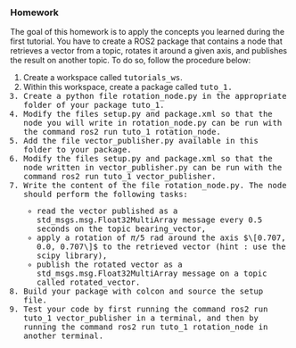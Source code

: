 ### Homework
The goal of this homework is to apply the concepts you learned during the first tutorial. You have to create a ROS2 package that contains a node that retrieves a vector from a topic, rotates it around a given axis, and publishes the result on another topic. To do so, follow the procedure below:
  1. Create a workspace called <tt>tutorials_ws</tt>.
  2. Within this workspace, create a package called <tt>tuto_1<tt>.
  3. Create a python file <tt>rotation_node.py<tt> in the appropriate folder of your package <tt>tuto_1<tt>.
  4. Modify the files <tt>setup.py<tt> and <tt>package.xml<tt> so that the node you will write in <tt>rotation_node.py<tt> can be run with the command <tt>ros2 run tuto_1 rotation_node<tt>.
  5. Add the file <tt>vector_publisher.py<tt> available in this folder to your package.
  6. Modify the files <tt>setup.py<tt> and <tt>package.xml<tt> so that the node written in <tt>vector_publisher.py<tt> can be run with the command <tt>ros2 run tuto_1 vector_publisher<tt>.
  7. Write the content of the file <tt>rotation_node.py<tt>. The node should perform the following tasks:
        * read the vector published as a <tt>std_msgs.msg.Float32MultiArray<tt> message every 0.5 seconds on the topic <tt>bearing_vector<tt>,
        * apply a rotation of $\pi/5$ rad around the axis $\[0.707, 0.0, 0.707\]$ to the retrieved vector (hint : use the scipy library),
        * publish the rotated vector as a <tt>std_msgs.msg.Float32MultiArray<tt> message on a topic called <tt>rotated_vector<tt>.
  8. Build your package with colcon and source the setup file.
  9. Test your code by first running the command <tt>ros2 run tuto_1 vector_publisher<tt> in a terminal, and then by running the command <tt>ros2 run tuto_1 rotation_node<tt> in another terminal.
